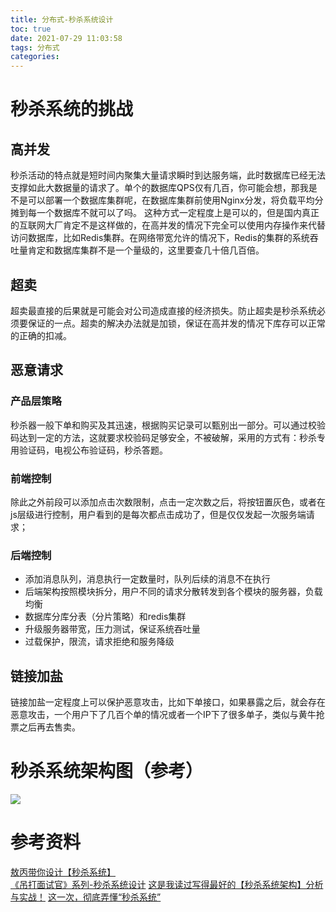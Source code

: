 ```yaml
---
title: 分布式-秒杀系统设计
toc: true
date: 2021-07-29 11:03:58
tags: 分布式
categories:
---
```



# 秒杀系统的挑战

## 高并发
秒杀活动的特点就是短时间内聚集大量请求瞬时到达服务端，此时数据库已经无法支撑如此大数据量的请求了。单个的数据库QPS仅有几百，你可能会想，那我是不是可以部署一个数据库集群呢，在数据库集群前使用Nginx分发，将负载平均分摊到每一个数据库不就可以了吗。
这种方式一定程度上是可以的，但是国内真正的互联网大厂肯定不是这样做的，在高并发的情况下完全可以使用内存操作来代替访问数据库，比如Redis集群。在网络带宽允许的情况下，Redis的集群的系统吞吐量肯定和数据库集群不是一个量级的，这里要查几十倍几百倍。
## 超卖
超卖最直接的后果就是可能会对公司造成直接的经济损失。防止超卖是秒杀系统必须要保证的一点。超卖的解决办法就是加锁，保证在高并发的情况下库存可以正常的正确的扣减。
## 恶意请求
### 产品层策略
秒杀器一般下单和购买及其迅速，根据购买记录可以甄别出一部分。可以通过校验码达到一定的方法，这就要求校验码足够安全，不被破解，采用的方式有：秒杀专用验证码，电视公布验证码，秒杀答题。
### 前端控制
除此之外前段可以添加点击次数限制，点击一定次数之后，将按钮置灰色，或者在js层级进行控制，用户看到的是每次都点击成功了，但是仅仅发起一次服务端请求；
### 后端控制
- 添加消息队列，消息执行一定数量时，队列后续的消息不在执行
- 后端架构按照模块拆分，用户不同的请求分散转发到各个模块的服务器，负载均衡
- 数据库分库分表（分片策略）和redis集群
- 升级服务器带宽，压力测试，保证系统吞吐量
- 过载保护，限流，请求拒绝和服务降级

## 链接加盐
链接加盐一定程度上可以保护恶意攻击，比如下单接口，如果暴露之后，就会存在恶意攻击，一个用户下了几百个单的情况或者一个IP下了很多单子，类似与黄牛抢票之后再去售卖。


# 秒杀系统架构图（参考）
<img src='https://oscimg.oschina.net/oscnet/up-a6fa908f7ee0f098a7a7eb4965dd282124b.png'>


# 参考资料
[ 敖丙带你设计【秒杀系统】](https://mp.weixin.qq.com/s/KWb3POodisbOEsQVblsoGw)  
[《吊打面试官》系列-秒杀系统设计](https://mp.weixin.qq.com/s/z2S1EjWQDwKm5Ud36IenNw)
[这是我读过写得最好的【秒杀系统架构】分析与实战！](https://cloud.tencent.com/developer/article/1520361)
[这一次，彻底弄懂“秒杀系统”](https://www.infoq.cn/article/ypqschsrdsk8bv5nhny4)